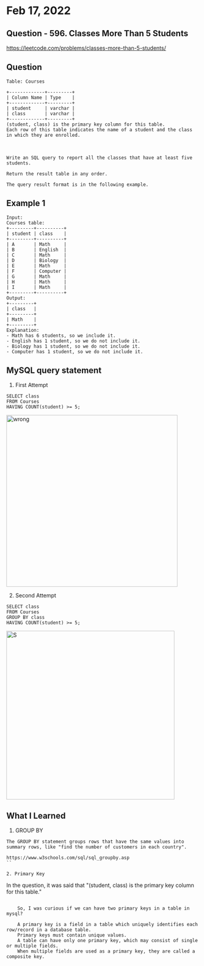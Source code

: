 # Feb 17, 2022
## Question - 596. Classes More Than 5 Students
https://leetcode.com/problems/classes-more-than-5-students/

## Question

    Table: Courses

    +-------------+---------+
    | Column Name | Type    |
    +-------------+---------+
    | student     | varchar |
    | class       | varchar |
    +-------------+---------+
    (student, class) is the primary key column for this table.
    Each row of this table indicates the name of a student and the class in which they are enrolled.

<br>

    Write an SQL query to report all the classes that have at least five students.

    Return the result table in any order.

    The query result format is in the following example.

## Example 1

    Input: 
    Courses table:
    +---------+----------+
    | student | class    |
    +---------+----------+
    | A       | Math     |
    | B       | English  |
    | C       | Math     |
    | D       | Biology  |
    | E       | Math     |
    | F       | Computer |
    | G       | Math     |
    | H       | Math     |
    | I       | Math     |
    +---------+----------+
    Output: 
    +---------+
    | class   |
    +---------+
    | Math    |
    +---------+
    Explanation: 
    - Math has 6 students, so we include it.
    - English has 1 student, so we do not include it.
    - Biology has 1 student, so we do not include it.
    - Computer has 1 student, so we do not include it.

## MySQL query statement

1. First Attempt
```
SELECT class
FROM Courses
HAVING COUNT(student) >= 5;
```

<img width="448" alt="wrong" src="https://user-images.githubusercontent.com/59908525/154484687-07d1de60-b3b2-490a-908f-0ebc594a923a.PNG">

2. Second Attempt
```
SELECT class
FROM Courses
GROUP BY class
HAVING COUNT(student) >= 5;
```
<img width="440" alt="S" src="https://user-images.githubusercontent.com/59908525/154487843-a02d422d-4752-4390-aec2-018877dcdb77.PNG">


## What I Learned 

1. GROUP BY

```
The GROUP BY statement groups rows that have the same values into summary rows, like "find the number of customers in each country".

https://www.w3schools.com/sql/sql_groupby.asp
``

2. Primary Key

```
In the question, it was said that "(student, class) is the primary key column for this table."
```

    So, I was curious if we can have two primary keys in a table in mysql?

    A primary key is a field in a table which uniquely identifies each row/record in a database table. 
    Primary keys must contain unique values.
    A table can have only one primary key, which may consist of single or multiple fields. 
    When multiple fields are used as a primary key, they are called a composite key.

   
